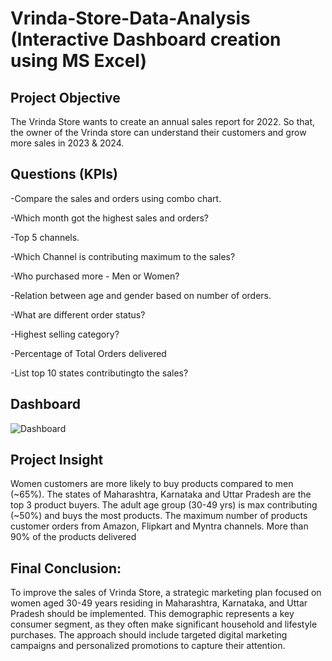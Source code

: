 # Vrinda-Store-Data-Analysis (Interactive Dashboard creation using MS Excel)

## Project Objective
The Vrinda Store wants to create an annual sales report for 2022. So that, the owner of the Vrinda store can understand their customers and grow more sales in 2023 & 2024.

## Questions (KPIs)
-Compare the sales and orders using combo chart.

-Which month got the highest sales and orders?

-Top 5 channels.

-Which Channel is contributing maximum to the sales?

-Who purchased more - Men or Women?

-Relation between age and gender based on number of orders.

-What are different order status?

-Highest selling category?

-Percentage of Total Orders delivered

-List top 10 states contributingto the sales?

## Dashboard
![Dashboard](https://github.com/user-attachments/assets/a8fdcd8f-d608-4808-b585-798db3a10117)

## Project Insight
Women customers are more likely to buy products compared to men (~65%).
The states of Maharashtra, Karnataka and Uttar Pradesh are the top 3 product buyers.
The adult age group (30-49 yrs) is max contributing (~50%) and buys the most products.
The maximum number of products customer orders from Amazon, Flipkart and Myntra channels.
More than 90% of the products delivered

## Final Conclusion:
To improve the sales of Vrinda Store, a strategic marketing plan focused on women aged 30-49 years residing in Maharashtra, Karnataka, and Uttar Pradesh should be implemented. This demographic represents a key consumer segment, as they often make significant household and lifestyle purchases. The approach should include targeted digital marketing campaigns and personalized promotions to capture their attention.



